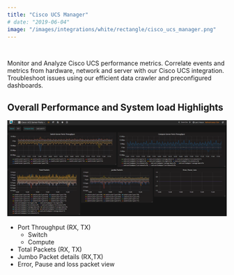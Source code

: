 ```yaml
---
title: "Cisco UCS Manager"
# date: "2019-06-04"
image: "/images/integrations/white/rectangle/cisco_ucs_manager.png"
---
```


 

<!-- ![Cisco_Ucs_Manager](/images/integrations/white/rectangle/cisco_ucs_manager.png) -->



Monitor and Analyze Cisco UCS performance metrics. Correlate events and metrics from hardware, network and server with our Cisco UCS integration. Troubleshoot issues using our efficient data crawler and preconfigured dashboards.

## Overall Performance and System load Highlights


![Ciso UCS Server Ports](/images/integrations/posts//ciscoucs_pa491-1.png)


* Port Throughput (RX, TX)
    * Switch
    * Compute
* Total Packets (RX, TX)
* Jumbo Packet details (RX,TX)
* Error, Pause and loss packet view